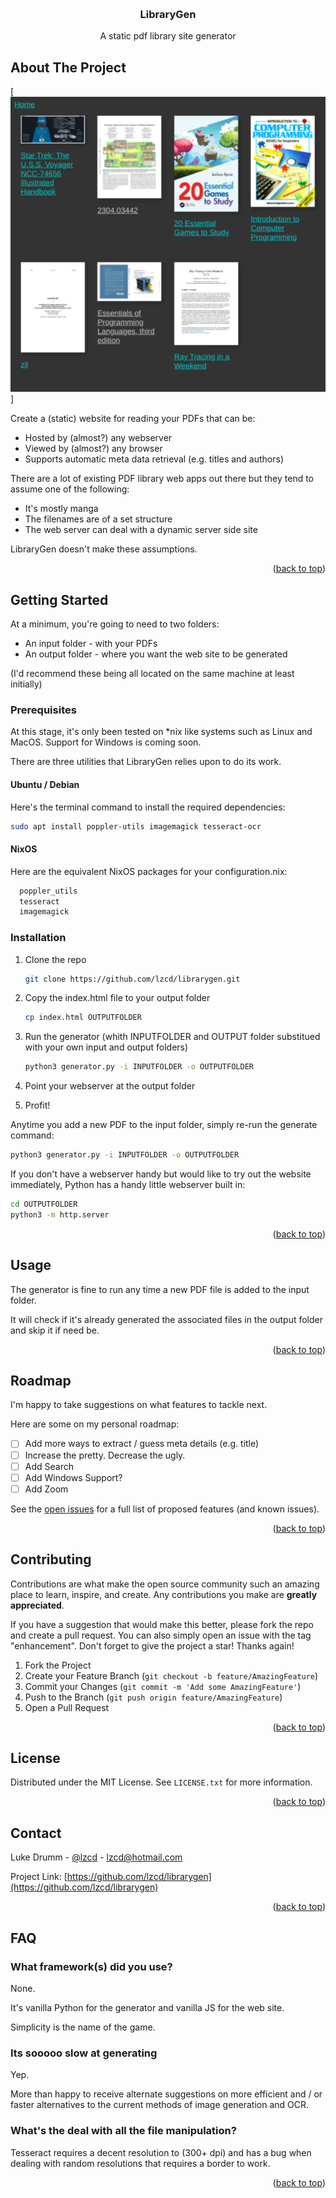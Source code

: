<a name="readme-top"></a>

<br />
<div align="center">
  <h3 align="center">LibraryGen</h3>

  <p align="center">
    A static pdf library site generator
  </p>
</div>


<!-- ABOUT THE PROJECT -->
## About The Project

[![Screen Shot][product-screenshot]]

Create a (static) website for reading your PDFs that can be:
* Hosted by (almost?) any webserver
* Viewed by (almost?) any browser
* Supports automatic meta data retrieval (e.g. titles and authors)

There are a lot of existing PDF library web apps out there but they tend to assume one of the following:
* It's mostly manga
* The filenames are of a set structure
* The web server can deal with a dynamic server side site

LibraryGen doesn't make these assumptions.

<p align="right">(<a href="#readme-top">back to top</a>)</p>


<!-- GETTING STARTED -->
## Getting Started

At a minimum, you're going to need to two folders:
* An input folder - with your PDFs
* An output folder - where you want the web site to be generated

(I'd recommend these being all located on the same machine at least initially)


### Prerequisites

At this stage, it's only been tested on *nix like systems such as Linux and MacOS. Support for Windows is coming soon.


There are three utilities that LibraryGen relies upon to do its work.

#### Ubuntu / Debian

Here's the terminal command to install the required dependencies:

  ```sh
  sudo apt install poppler-utils imagemagick tesseract-ocr
  ```

#### NixOS

Here are the equivalent NixOS packages for your configuration.nix:

```nix
  poppler_utils
  tesseract
  imagemagick
```

### Installation


1. Clone the repo
   ```sh
   git clone https://github.com/lzcd/librarygen.git
   ```

2. Copy the index.html file to your output folder
    ```sh
    cp index.html OUTPUTFOLDER
    ```
3. Run the generator (whith INPUTFOLDER and OUTPUT folder substitued with your own input and output folders)
   ```sh
   python3 generator.py -i INPUTFOLDER -o OUTPUTFOLDER
   ```

4. Point your webserver at the output folder

5. Profit!

Anytime you add a new PDF to the input folder, simply re-run the generate command:

   ```sh
   python3 generator.py -i INPUTFOLDER -o OUTPUTFOLDER
   ```


If you don't have a webserver handy but would like to try out the website immediately, Python has a handy little webserver built in:

   ```sh
   cd OUTPUTFOLDER
   python3 -m http.server
   ```

<p align="right">(<a href="#readme-top">back to top</a>)</p>


<!-- USAGE EXAMPLES -->
## Usage

The generator is fine to run any time a new PDF file is added to the input folder.

It will check if it's already generated the associated files in the output folder and skip it if need be.

<p align="right">(<a href="#readme-top">back to top</a>)</p>



<!-- ROADMAP -->
## Roadmap

I'm happy to take suggestions on what features to tackle next.

Here are some on my personal roadmap:
- [ ] Add more ways to extract / guess meta details (e.g. title)
- [ ] Increase the pretty. Decrease the ugly.
- [ ] Add Search
- [ ] Add Windows Support? 
- [ ] Add Zoom

See the [open issues](https://github.com/lzcd/librarygen/issues) for a full list of proposed features (and known issues).

<p align="right">(<a href="#readme-top">back to top</a>)</p>


<!-- CONTRIBUTING -->
## Contributing

Contributions are what make the open source community such an amazing place to learn, inspire, and create. Any contributions you make are **greatly appreciated**.

If you have a suggestion that would make this better, please fork the repo and create a pull request. You can also simply open an issue with the tag "enhancement".
Don't forget to give the project a star! Thanks again!

1. Fork the Project
2. Create your Feature Branch (`git checkout -b feature/AmazingFeature`)
3. Commit your Changes (`git commit -m 'Add some AmazingFeature'`)
4. Push to the Branch (`git push origin feature/AmazingFeature`)
5. Open a Pull Request

<p align="right">(<a href="#readme-top">back to top</a>)</p>


<!-- LICENSE -->
## License

Distributed under the MIT License. See `LICENSE.txt` for more information.

<p align="right">(<a href="#readme-top">back to top</a>)</p>



<!-- CONTACT -->
## Contact

Luke Drumm - [@lzcd](https://twitter.com/lzcd) - lzcd@hotmail.com

Project Link: [https://github.com/lzcd/librarygen](https://github.com/lzcd/librarygen)

<p align="right">(<a href="#readme-top">back to top</a>)</p>



<!-- FAQ -->
## FAQ

### What framework(s) did you use?

None.

It's vanilla Python for the generator and vanilla JS for the web site.

Simplicity is the name of the game.

### Its sooooo slow at generating

Yep.

More than happy to receive alternate suggestions on more efficient and / or faster alternatives to the current methods of image generation and OCR.

### What's the deal with all the file manipulation?

Tesseract requires a decent resolution to (300+ dpi) and has a bug when dealing with random resolutions that requires a border to work.



<p align="right">(<a href="#readme-top">back to top</a>)</p>



<!-- MARKDOWN LINKS & IMAGES -->
<!-- https://www.markdownguide.org/basic-syntax/#reference-style-links -->

[product-screenshot]: images/screenshot.jpg
